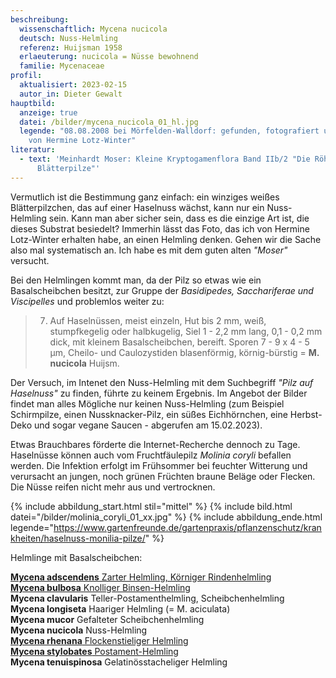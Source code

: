 ```yaml
---
beschreibung:
  wissenschaftlich: Mycena nucicola
  deutsch: Nuss-Helmling
  referenz: Huijsman 1958
  erlaeuterung: nucicola = Nüsse bewohnend
  familie: Mycenaceae
profil:
  aktualisiert: 2023-02-15
  autor_in: Dieter Gewalt
hauptbild:
  anzeige: true
  datei: /bilder/mycena_nucicola_01_hl.jpg
  legende: "08.08.2008 bei Mörfelden-Walldorf: gefunden, fotografiert und bestimmt
    von Hermine Lotz-Winter"
literatur:
  - text: 'Meinhardt Moser: Kleine Kryptogamenflora Band IIb/2 "Die Röhrlinge und
      Blätterpilze"'
---
```

Vermutlich ist die Bestimmung ganz einfach: ein winziges weißes Blätterpilzchen, das auf einer Haselnuss wächst, kann nur ein Nuss-Helmling sein. Kann man aber sicher sein, dass es die einzige Art ist, die dieses Substrat besiedelt? Immerhin lässt das Foto, das ich von Hermine Lotz-Winter erhalten habe, an einen Helmling denken. Gehen wir die Sache also mal systematisch an. Ich habe es mit dem guten alten *"Moser"* versucht.

Bei den Helmlingen kommt man, da der Pilz so etwas wie ein Basalscheibchen besitzt, zur Gruppe der *Basidipedes, Sacchariferae und Viscipelles* und problemlos weiter zu:

> 7. Auf Haselnüssen, meist einzeln, Hut bis 2 mm, weiß, stumpfkegelig oder halbkugelig, Siel 1 - 2,2 mm lang, 0,1 - 0,2 mm dick, mit kleinem Basalscheibchen, bereift. Sporen 7 - 9 x 4 - 5 µm, Cheilo- und Caulozystiden blasenförmig, körnig-bürstig = **M. nucicola** Huijsm. 

Der Versuch, im Intenet den Nuss-Helmling mit dem Suchbegriff *"Pilz auf Haselnuss"* zu finden, führte zu keinem Ergebnis. Im Angebot der Bilder findet man alles Mögliche nur keinen Nuss-Helmling (zum Beispiel Schirmpilze, einen Nussknacker-Pilz, ein süßes Eichhörnchen, eine Herbst-Deko und sogar vegane Saucen - abgerufen am 15.02.2023).

Etwas Brauchbares förderte die Internet-Recherche dennoch zu Tage. Haselnüsse können auch vom Fruchtfäulepilz *Molinia coryli* befallen werden. Die Infektion erfolgt im Frühsommer bei feuchter Witterung und verursacht an jungen, noch grünen Früchten braune Beläge oder Flecken. Die Nüsse reifen nicht mehr aus und vertrocknen.

{% include abbildung_start.html stil="mittel" %}
{% include bild.html datei="/bilder/molinia_coryli_01_xx.jpg" %}
{% include abbildung_ende.html legende="https://www.gartenfreunde.de/gartenpraxis/pflanzenschutz/krankheiten/haselnuss-monilia-pilze/" %}

Helmlinge mit Basalscheibchen:

[**Mycena adscendens** Zarter Helmling, Körniger Rindenhelmling](/pilze/mycena-adscendens-zarter-helmling-körniger-rindenhelmling)\
[**Mycena bulbosa** Knolliger Binsen-Helmling](/pilze/mycena-bulbosa-knolliger-binsen-helmling)\
**Mycena clavularis** Teller-Postamenthelmling, Scheibchenhelmling\
**Mycena longiseta** Haariger Helmling (= M. aciculata)\
**Mycena mucor** Gefalteter Scheibchenhelmling\
**Mycena nucicola** Nuss-Helmling\
[**Mycena rhenana** Flockenstieliger Helmling](/pilze/mycena-rhenana-flockenstieliger-helmling)\
[**Mycena stylobates** Postament-Helmling](/pilze/mycena-stylobates-postament-helmling)\
**Mycena tenuispinosa** Gelatinösstacheliger Helmling